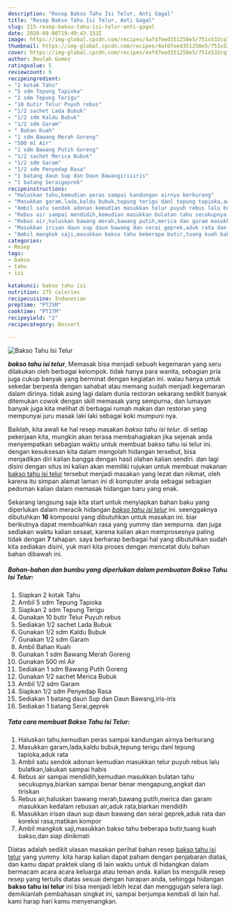 ```yaml
---
description: "Resep Bakso Tahu Isi Telur, Anti Gagal"
title: "Resep Bakso Tahu Isi Telur, Anti Gagal"
slug: 215-resep-bakso-tahu-isi-telur-anti-gagal
date: 2020-09-08T19:49:43.153Z
image: https://img-global.cpcdn.com/recipes/4afd7eed351258e5/751x532cq70/bakso-tahu-isi-telur-foto-resep-utama.jpg
thumbnail: https://img-global.cpcdn.com/recipes/4afd7eed351258e5/751x532cq70/bakso-tahu-isi-telur-foto-resep-utama.jpg
cover: https://img-global.cpcdn.com/recipes/4afd7eed351258e5/751x532cq70/bakso-tahu-isi-telur-foto-resep-utama.jpg
author: Beulah Gomez
ratingvalue: 5
reviewcount: 6
recipeingredient:
- "2 kotak Tahu"
- "5 sdm Tepung Tapioka"
- "2 sdm Tepung Terigu"
- "10 butir Telur Puyuh rebus"
- "1/2 sachet Lada Bubuk"
- "1/2 sdm Kaldu Bubuk"
- "1/2 sdm Garam"
- " Bahan Kuah"
- "1 sdm Bawang Merah Goreng"
- "500 ml Air"
- "1 sdm Bawang Putih Goreng"
- "1/2 sachet Merica Bubuk"
- "1/2 sdm Garam"
- "1/2 sdm Penyedap Rasa"
- "1 batang daun Sup dan Daun Bawangirisiris"
- "1 batang Seraigeprek"
recipeinstructions:
- "Haluskan tahu,kemudian peras sampai kandungan airnya berkurang"
- "Masukkan garam,lada,kaldu bubuk,tepung terigu danl tepung tapioka,aduk rata"
- "Ambil satu sendok adonan kemudian masukkan telur puyuh rebus lalu bulatkan,lakukan sampai habis"
- "Rebus air sampai mendidih,kemudian masukkan bulatan tahu secukupnya,biarkan sampai benar benar mengapung,angkat dan tiriskan"
- "Rebus air,haluskan bawang merah,bawang putih,merica dan garam masukkan kedalam rebusan air,aduk rata,biarkan mendidih"
- "Masukkan irisan daun sup daun bawang dan serai geprek,aduk rata dan koreksi rasa,matikan kompor"
- "Ambil mangkok saji,masukkan bakso tahu beberapa butir,tuang kuah bakso,dan siap dinikmati"
categories:
- Resep
tags:
- bakso
- tahu
- isi

katakunci: bakso tahu isi 
nutrition: 275 calories
recipecuisine: Indonesian
preptime: "PT25M"
cooktime: "PT37M"
recipeyield: "2"
recipecategory: Dessert

---
```



![Bakso Tahu Isi Telur](https://img-global.cpcdn.com/recipes/4afd7eed351258e5/751x532cq70/bakso-tahu-isi-telur-foto-resep-utama.jpg)

<b><i>bakso tahu isi telur</i></b>, Memasak bisa menjadi sebuah kegemaran yang seru dilakukan oleh berbagai kelompok. tidak hanya para wanita, sebagian pria juga cukup banyak yang berminat dengan kegiatan ini. walau hanya untuk sekedar berpesta dengan sahabat atau memang sudah menjadi kegemaran dalam dirinya. tidak asing lagi dalam dunia restoran sekarang sedikit banyak ditemukan cowok dengan skill memasak yang sempurna, dan lumayan banyak juga kita melihat di berbagai rumah makan dan restoran yang mempunyai juru masak laki laki sebagai koki mumpuni nya.



Baiklah, kita awali ke hal resep masakan <i>bakso tahu isi telur</i>. di setiap pekerjaan kita, mungkin akan terasa membahagiakan jika sejenak anda menyempatkan sebagian waktu untuk membuat bakso tahu isi telur ini. dengan kesuksesan kita dalam mengolah hidangan tersebut, bisa menjadikan diri kalian bangga dengan hasil olahan kalian sendiri. dan lagi disini dengan situs ini kalian akan memiliki rujukan untuk membuat makanan <u>bakso tahu isi telur</u> tersebut menjadi masakan yang lezat dan nikmat, oleh karena itu simpan alamat laman ini di komputer anda sebagai sebagian pedoman kalian dalam memasak hidangan baru yang enak.


Sekarang langsung saja kita start untuk menyiapkan bahan baku yang diperlukan dalam meracik hidangan <u><i>bakso tahu isi telur</i></u> ini. seenggaknya dibutuhkan <b>16</b> komposisi yang dibutuhkan untuk masakan ini. biar berikutnya dapat membuahkan rasa yang yummy dan sempurna. dan juga sediakan waktu kalian sesaat, karena kalian akan memprosesnya paling tidak dengan <b>7</b> tahapan. saya berharap berbagai hal yang dibutuhkan sudah kita sediakan disini, yuk mari kita proses dengan mencatat dulu bahan bahan dibawah ini.

<!--inarticleads1-->

##### Bahan-bahan dan bumbu yang diperlukan dalam pembuatan Bakso Tahu Isi Telur:

1. Siapkan 2 kotak Tahu
1. Ambil 5 sdm Tepung Tapioka
1. Siapkan 2 sdm Tepung Terigu
1. Gunakan 10 butir Telur Puyuh rebus
1. Sediakan 1/2 sachet Lada Bubuk
1. Gunakan 1/2 sdm Kaldu Bubuk
1. Gunakan 1/2 sdm Garam
1. Ambil  Bahan Kuah
1. Gunakan 1 sdm Bawang Merah Goreng
1. Gunakan 500 ml Air
1. Sediakan 1 sdm Bawang Putih Goreng
1. Gunakan 1/2 sachet Merica Bubuk
1. Ambil 1/2 sdm Garam
1. Siapkan 1/2 sdm Penyedap Rasa
1. Sediakan 1 batang daun Sup dan Daun Bawang,iris-iris
1. Sediakan 1 batang Serai,geprek




<!--inarticleads2-->

##### Tata cara membuat Bakso Tahu Isi Telur:

1. Haluskan tahu,kemudian peras sampai kandungan airnya berkurang
1. Masukkan garam,lada,kaldu bubuk,tepung terigu danl tepung tapioka,aduk rata
1. Ambil satu sendok adonan kemudian masukkan telur puyuh rebus lalu bulatkan,lakukan sampai habis
1. Rebus air sampai mendidih,kemudian masukkan bulatan tahu secukupnya,biarkan sampai benar benar mengapung,angkat dan tiriskan
1. Rebus air,haluskan bawang merah,bawang putih,merica dan garam masukkan kedalam rebusan air,aduk rata,biarkan mendidih
1. Masukkan irisan daun sup daun bawang dan serai geprek,aduk rata dan koreksi rasa,matikan kompor
1. Ambil mangkok saji,masukkan bakso tahu beberapa butir,tuang kuah bakso,dan siap dinikmati




Diatas adalah sedikit ulasan masakan perihal bahan resep <u>bakso tahu isi telur</u> yang yummy. kita harap kalian dapat paham dengan penjabaran diatas, dan kamu dapat praktek ulang di lain waktu untuk di hidangkan dalam bermacam acara acara keluarga atau teman anda. kalian bs mengulik resep resep yang tertulis diatas sesuai dengan harapan anda, sehingga hidangan <b>bakso tahu isi telur</b> ini bisa menjadi lebih lezat dan menggugah selera lagi. demikianlah pembahasan singkat ini, sampai berjumpa kembali di lain hal. kami harap hari kamu menyenangkan.
